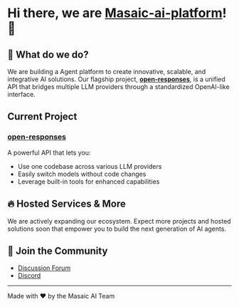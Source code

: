 # Hi there, we are [Masaic-ai-platform](https://github.com/masaic-ai-platform)! 🚀

## 🌟 What do we do?

We are building a Agent platform to create innovative, scalable, and integrative AI solutions. Our flagship project, **[open-responses](https://github.com/masaic-ai-platform/open-responses)**, is a unified API that bridges multiple LLM providers through a standardized OpenAI-like interface.

## Current Project

### [open-responses](https://github.com/masaic-ai-platform/open-responses)
A powerful API that lets you:
- Use one codebase across various LLM providers
- Easily switch models without code changes
- Leverage built-in tools for enhanced capabilities

## 🔥 Hosted Services & More

We are actively expanding our ecosystem. Expect more projects and hosted solutions soon that empower you to build the next generation of AI agents.

## 💬 Join the Community
- [Discussion Forum](https://github.com/orgs/masaic-ai-platform/discussions)
- [Discord](https://discord.com/channels/1335132819260702723/1354795442004820068)

---

Made with ❤️ by the Masaic AI Team
